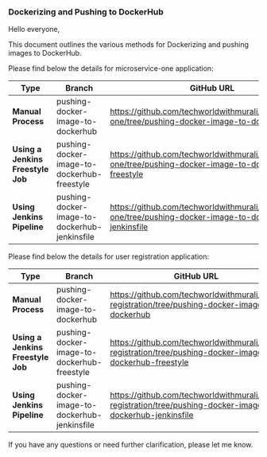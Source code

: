 ### Dockerizing and Pushing to DockerHub

Hello everyone,

This document outlines the various methods for Dockerizing and pushing images to DockerHub.

Please find below the details for microservice-one application:

| Type                          | Branch                                | GitHub URL                       |
|-------------------------------|---------------------------------------|----------------------------------|
| **Manual Process**                | pushing-docker-image-to-dockerhub               | https://github.com/techworldwithmurali/microservice-one/tree/pushing-docker-image-to-dockerhub |
| **Using a Jenkins Freestyle Job** | pushing-docker-image-to-dockerhub-freestyle           | https://github.com/techworldwithmurali/microservice-one/tree/pushing-docker-image-to-dockerhub-freestyle |
| **Using Jenkins Pipeline**        | pushing-docker-image-to-dockerhub-jenkinsfile | https://github.com/techworldwithmurali/microservice-one/tree/pushing-docker-image-to-dockerhub-jenkinsfile |



Please find below the details for user registration application:

| Type                          | Branch                                | GitHub URL                       |
|-------------------------------|---------------------------------------|----------------------------------|
| **Manual Process**                | pushing-docker-image-to-dockerhub               | https://github.com/techworldwithmurali/user-registration/tree/pushing-docker-image-to-dockerhub |
| **Using a Jenkins Freestyle Job** | pushing-docker-image-to-dockerhub-freestyle           | https://github.com/techworldwithmurali/user-registration/tree/pushing-docker-image-to-dockerhub-freestyle |
| **Using Jenkins Pipeline**        | pushing-docker-image-to-dockerhub-jenkinsfile | https://github.com/techworldwithmurali/user-registration/tree/pushing-docker-image-to-dockerhub-jenkinsfile |




If you have any questions or need further clarification, please let me know.
